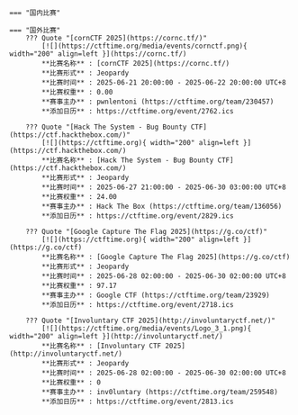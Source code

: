     === "国内比赛"
    
    === "国外比赛"
        ??? Quote "[cornCTF 2025](https://cornc.tf/)"  
            [![](https://ctftime.org/media/events/cornctf.png){ width="200" align=left }](https://cornc.tf/)  
            **比赛名称** : [cornCTF 2025](https://cornc.tf/)  
            **比赛形式** : Jeopardy  
            **比赛时间** : 2025-06-21 20:00:00 - 2025-06-22 20:00:00 UTC+8  
            **比赛权重** : 0.00  
            **赛事主办** : pwnlentoni (https://ctftime.org/team/230457)  
            **添加日历** : https://ctftime.org/event/2762.ics  
            
        ??? Quote "[Hack The System - Bug Bounty CTF](https://ctf.hackthebox.com/)"  
            [![](https://ctftime.org){ width="200" align=left }](https://ctf.hackthebox.com/)  
            **比赛名称** : [Hack The System - Bug Bounty CTF](https://ctf.hackthebox.com/)  
            **比赛形式** : Jeopardy  
            **比赛时间** : 2025-06-27 21:00:00 - 2025-06-30 03:00:00 UTC+8  
            **比赛权重** : 24.00  
            **赛事主办** : Hack The Box (https://ctftime.org/team/136056)  
            **添加日历** : https://ctftime.org/event/2829.ics  
            
        ??? Quote "[Google Capture The Flag 2025](https://g.co/ctf)"  
            [![](https://ctftime.org){ width="200" align=left }](https://g.co/ctf)  
            **比赛名称** : [Google Capture The Flag 2025](https://g.co/ctf)  
            **比赛形式** : Jeopardy  
            **比赛时间** : 2025-06-28 02:00:00 - 2025-06-30 02:00:00 UTC+8  
            **比赛权重** : 97.17  
            **赛事主办** : Google CTF (https://ctftime.org/team/23929)  
            **添加日历** : https://ctftime.org/event/2718.ics  
            
        ??? Quote "[Involuntary CTF 2025](http://involuntaryctf.net/)"  
            [![](https://ctftime.org/media/events/Logo_3_1.png){ width="200" align=left }](http://involuntaryctf.net/)  
            **比赛名称** : [Involuntary CTF 2025](http://involuntaryctf.net/)  
            **比赛形式** : Jeopardy  
            **比赛时间** : 2025-06-28 02:00:00 - 2025-06-30 02:00:00 UTC+8  
            **比赛权重** : 0  
            **赛事主办** : inv0luntary (https://ctftime.org/team/259548)  
            **添加日历** : https://ctftime.org/event/2813.ics  
            